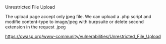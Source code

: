 Unrestricted File Upload

The upload page accept only jpeg file.
We can upload a .php script and modifie content-type to image/jpeg with burpsuite
or delete second extension in the request .jpeg

https://owasp.org/www-community/vulnerabilities/Unrestricted_File_Upload
